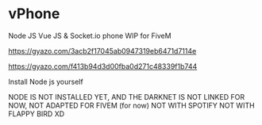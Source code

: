 # vPhone


Node JS Vue JS & Socket.io phone WIP for FiveM

https://gyazo.com/3acb2f17045ab0947319eb6471d7114e


https://gyazo.com/f413b94d3d00fba0d271c48339f1b744


Install Node js yourself


NODE IS NOT INSTALLED YET, AND THE DARKNET IS NOT LINKED FOR NOW, NOT ADAPTED FOR FIVEM (for now)
NOT WITH SPOTIFY NOT WITH FLAPPY BIRD XD
